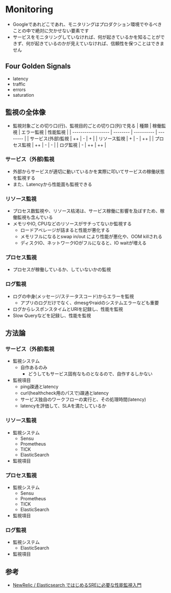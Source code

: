 # Monitoring

- Googleであれどこであれ、モニタリングはプロダクション環境でやるべきことの中で絶対に欠かせない要素です
- サービスをモニタリングしていなければ、何が起きているかを知ることができず、何が起きているのかが見えていなければ、信頼性を保つことはできません

## Four Golden Signals

- latency
- traffic
- errors
- saturation

## 監視の全体像

- 監視対象ごとの切り口(行)、監視目的ごとの切り口(列)で見る
  | 種類               | 稼働監視 | エラー監視 | 性能監視 |
  | ------------------ | -------- | ---------- | -------- |
  | サービス(外部)監視 | ++       | -          | +        |
  | リソース監視       | +        | -          | ++       |
  | プロセス監視       | ++       | -          | -        |
  | ログ監視           | -        | ++         | ++       |

### サービス（外部)監視

- 外部からサービスが適切に動いているかを実際に叩いてサービスの稼働状態を監視する
- また、Latencyから性能面も監視できる

### リソース監視

- プロセス数監視や、リソース枯渇は、サービス稼働に影響を及ぼすため、稼働監視も含んでいる
- メモリやIO, CPUなどのリソースがサチってないか監視する
  - ロードアベレージが詰まると性能が悪化する
  - メモリフルになるとswap in/out により性能が悪化や、OOM killされる
  - ディスクIO、ネットワークIOがフルになると、IO waitが増える

### プロセス監視

- プロセスが稼働しているか、していないかの監視

### ログ監視

- ログの中身(メッセージ/ステータスコード)からエラーを監視
  - アプリのログだけでなく、dmesgやraidのシステムエラーなども重要
- ログからレスポンスタイムとURIを記録し、性能を監視
- Slow Queryなどを記録し、性能を監視

## 方法論

### サービス（外部)監視

- 監視システム
  - 自作あるのみ
    - どうしてもサービス固有なものとなるので、自作するしかない
- 監視項目
  - ping疎通とlatency
  - curl(healthcheck用のパスで)疎通とlatency
  - サービス独自のワークフローの実行と、その処理時間(latency)
  - latencyを評価して、SLAを満たしているか

### リソース監視

- 監視システム
  - Sensu
  - Prometheus
  - TICK
  - ElasticSearch
- 監視項目

### プロセス監視

- 監視システム
  - Sensu
  - Prometheus
  - TICK
  - ElasticSearch
- 監視項目



### ログ監視

- 監視システム
  - ElasticSearch
- 監視項目

## 参考

- [NewRelic / Elasticsearch ではじめるSREに必要な性能監視入門](https://speakerdeck.com/katsuhisa91/elasticsearch-dehazimerusrenibi-yao-naxing-neng-jian-shi-ru-men)